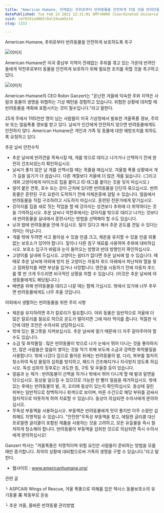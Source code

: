 ```yaml
---
title: "American Humane, 전례없는 추위로부터 반려동물을 안전하게 지킬 것을 반려인들에게 촉구"
datePublished: Tue Feb 23 2021 12:31:01 GMT+0000 (Coordinated Universal Time)
cuid: cm7019ia4002r0al2duam5o14
slug: 1332

---
```



American Humane, 추위로부터 반려동물을 안전하게 보호하도록 촉구

![이미지](https://cdn.hashnode.com/res/hashnode/image/upload/v1739251206982/7003ccb6-935f-4194-9209-fde4c0d4bfbf.jpeg)

American Humane은 미국 중남부 지역이 전례없는 추위를 겪고 있는 가운데 반려인들에게 악천후로부터 동물을 안전하게 보호하기 위해 필요한 조치를 취할 것을 촉구하고 있다.

![이미지](https://cdn.hashnode.com/res/hashnode/image/upload/v1739251208477/bf66fb02-9290-432e-9687-a3daf07e25fd.jpeg)

American Humane의 CEO Robin Ganzert는 "온난한 겨울에 익숙한 주와 지역은 사람과 동물의 생명을 위협하는 기상 패턴을 경험하고 있습니다. 위험한 상황에 대처할 때 반려동물을 계획에 포함시키는 것이 필수입니다."라고 말한다.

25개 주에서 1억5천만 명이 넘는 사람들이 미국 기상청에서 발표한 겨울폭풍 경보, 주의보 또는 얼음폭풍 경보를 받고 있다. 날씨가 인간에게 안전하지 않으면 반려동물에게도 안전하지 않다. American Humane은 개인과 가족 및 동물에 대한 예방조치를 취하도록 요청하고 있다.

추운 날씨 안전수칙

- 추운 날씨에 반려견을 목욕시킬 때, 개를 밖으로 데리고 나가거나 산책하기 전에 완전히 건조되었는지 확인하십시오.
- 날씨가 좋지 않은 날 개를 산책시킬 때는 목줄을 매십시오. 겨울철 폭풍 상황에서 개가 길을 잃기가 더 쉽습니다. 다른 계절보다 겨울에 더 많은 개를 잃습니다. (그리고 개와 고양이에게 마이크로 칩을 붙이고 ID 태그를 붙이는 것을 잊지 마십시오.)
- 얼어 붙은 연못, 호수 또는 강이 근처에 있다면 반려동물을 단단히 묶으십시오. 반려동물은 훈련된 구조 요원이 도착하기 전에 저체온증에 걸릴 수 있습니다. 얼음에서 반려동물을 직접 구조하려고 시도하지 마십시오. 훈련된 전문가에게 맡기십시오.
- 강아지를 집을 새로 짓는 작업을 할 때 강아지는 성견보다 추위에 더 취약하다는 것을 기억하십시오. 추운 날씨나 악천후에서는 강아지를 밖으로 데리고 나가는 것보다 새 반려동물을 실내에서 훈련시키는 방법을 선택해야 할 수도 있습니다.
- 낮과 밤에 반려동물을 안에 두십시오. 털이 있다고 해서 추운 온도를 견딜 수 있다는 의미는 아닙니다.
- 개를 밖에 두려면 서고 돌아설 수 있을 만큼 크고, 체온을 유지할 수 있을 만큼 외풍없는 보호소가 있어야 합니다. 짚이나 다른 침구 재료를 사용하여 추위에 대비하십시오. 보호소 입구가 바람과 눈이 들어오는 방향과 반대 방향인지 확인하십시오.
- 고양이를 실내에 두십시오. 고양이는 쉼터가 없다면 추운 날씨에 얼 수 있습니다. 때때로 추운 날씨에 야외에 방치 된 고양이는 자동차 후드 아래에서 피난처와 열을 찾고 점화장치를 켜면 부상을 입거나 사망합니다. 엔진을 시동하기 전에 자동차 후드를 몇 번 크게 두드리면 비극적인 상황을 피할 수 있습니다. (이것은 추운 날씨에 야생동물에게도 해당됩니다.)
- 배변을 위해 반려동물을 데리고 나갈 때는 함께 가십시오. 밖에서 있기에 너무 추우면 반려동물에게도 너무 추울 것입니다.

야외에서 생활하는 반려동물을 위한 주의 사항

- 체온을 유지하려면 추가 칼로리가 필요합니다. 야외 동물은 일반적으로 겨울에 더 많은 칼로리를 필요로 하므로 온도가 떨어지면 그에 따라 먹이를 줍니다. 적절한 식단에 대한 조언은 수의사와 상담하십시오.
- 밖에 있는 물그릇을 지켜보십시오. 추운 날씨에 얼기 때문에 더 자주 갈아주어야 할 수도 있습니다.
- 소금 및 화학물질 : 많은 반려동물이 밖으로 나가 눈에서 뛰어 다니는 것을 좋아하지만, 많은 사람들은 얼음이 쌓이는 것을 막기 위해 보도에 소금과 강력한 화학물질을 사용합니다. 밖에 나갔다 집으로 돌아온 뒤에는 반려동물의 발, 다리, 복부를 철저히 청소하여 독성 물질의 섭취를 방지하고, 패드가 건조해지거나 자극받지 않도록 하십시오. 독성 섭취의 징후로는 과도한 침, 구토 및 우울증 등이 있습니다.
- 얼음과 눈 제거 : 반려동물이 산책을 하거나 밖에서 뛰어 다니게 할 때 발과 밑면을 닦으십시오. 동상을 일으킬 수 있으므로 가능한 한 빨리 얼음을 제거하십시오. 밖에 있는 후에는 반려동물의 발, 귀, 꼬리에 동상이 있는지 확인하십시오. 동상에 걸린 피부는 일반적으로 창백하거나 회색으로 보이며, 마른 수건으로 해당 부위를 감싸서 점차적으로 따뜻하게 하여 치료할 수 있습니다. 동상이 의심되면 수의사에게 문의하십시오.
- 무독성 부동액을 사용하십시오. 부동액은 반려동물에게 맛이 좋지만 아주 소량만 섭취해도 치명적일 수 있습니다. "안전한"무독성 부동액을 찾고, 에틸렌 글리콜 대신 프로필렌 글리콜이 포함된 제품을 사용하는 것을 고려하고, 모든 유출물을 즉시 철저하게 청소해야 합니다. 반려동물이 부동액을 섭취한 것으로 의심되면 즉시 수의사에게 문의하십시오!

Ganzert 박사는 "겨울폭풍은 치명적이며 위험 요인은 사람들이 준비하는 방법을 모를 때만 증가합니다. 최악의 상황에 대비함으로써 가족의 생명을 구할 수 있습니다."라고 말한다.

- 웹사이트 : www.americanhumane.org/

관련 글

└ ASPCA와 Wings of Rescue, 겨울 폭풍으로 피해를 입은 텍사스 동물보호소의 유기동물 美 북동부로 운송

└ 추운 겨울, 올바른 반려동물 관리방법